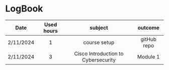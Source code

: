# LogBook
| Date | Used hours | subject | outcome |
| :---:| :---:      |   :---: | :---: |
| 2/11/2024 | 1  | course setup    | gitHub repo | 
| 2/11/2024 | 3  | Cisco Introduction to Cybersecurity  | Module 1 |
